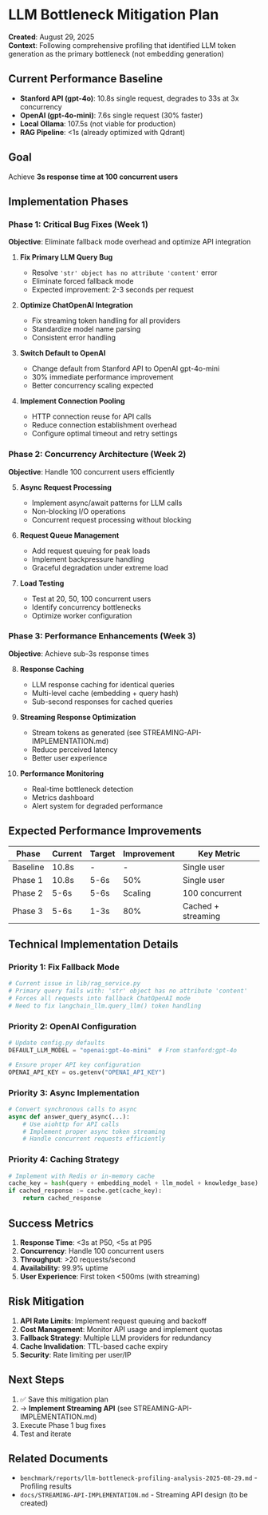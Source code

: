 # LLM Bottleneck Mitigation Plan

**Created**: August 29, 2025  
**Context**: Following comprehensive profiling that identified LLM token generation as the primary bottleneck (not embedding generation)

## Current Performance Baseline
- **Stanford API (gpt-4o)**: 10.8s single request, degrades to 33s at 3x concurrency
- **OpenAI (gpt-4o-mini)**: 7.6s single request (30% faster)
- **Local Ollama**: 107.5s (not viable for production)
- **RAG Pipeline**: <1s (already optimized with Qdrant)

## Goal
Achieve **3s response time at 100 concurrent users**

## Implementation Phases

### Phase 1: Critical Bug Fixes (Week 1)
**Objective**: Eliminate fallback mode overhead and optimize API integration

1. **Fix Primary LLM Query Bug**
   - Resolve `'str' object has no attribute 'content'` error
   - Eliminate forced fallback mode
   - Expected improvement: 2-3 seconds per request

2. **Optimize ChatOpenAI Integration**
   - Fix streaming token handling for all providers
   - Standardize model name parsing
   - Consistent error handling

3. **Switch Default to OpenAI**
   - Change default from Stanford API to OpenAI gpt-4o-mini
   - 30% immediate performance improvement
   - Better concurrency scaling expected

4. **Implement Connection Pooling**
   - HTTP connection reuse for API calls
   - Reduce connection establishment overhead
   - Configure optimal timeout and retry settings

### Phase 2: Concurrency Architecture (Week 2)
**Objective**: Handle 100 concurrent users efficiently

5. **Async Request Processing**
   - Implement async/await patterns for LLM calls
   - Non-blocking I/O operations
   - Concurrent request processing without blocking

6. **Request Queue Management**
   - Add request queuing for peak loads
   - Implement backpressure handling
   - Graceful degradation under extreme load

7. **Load Testing**
   - Test at 20, 50, 100 concurrent users
   - Identify concurrency bottlenecks
   - Optimize worker configuration

### Phase 3: Performance Enhancements (Week 3)
**Objective**: Achieve sub-3s response times

8. **Response Caching**
   - LLM response caching for identical queries
   - Multi-level cache (embedding + query hash)
   - Sub-second responses for cached queries

9. **Streaming Response Optimization**
   - Stream tokens as generated (see STREAMING-API-IMPLEMENTATION.md)
   - Reduce perceived latency
   - Better user experience

10. **Performance Monitoring**
    - Real-time bottleneck detection
    - Metrics dashboard
    - Alert system for degraded performance

## Expected Performance Improvements

| Phase | Current | Target | Improvement | Key Metric |
|-------|---------|--------|-------------|------------|
| Baseline | 10.8s | - | - | Single user |
| Phase 1 | 10.8s | 5-6s | 50% | Single user |
| Phase 2 | 5-6s | 5-6s | Scaling | 100 concurrent |
| Phase 3 | 5-6s | 1-3s | 80% | Cached + streaming |

## Technical Implementation Details

### Priority 1: Fix Fallback Mode
```python
# Current issue in lib/rag_service.py
# Primary query fails with: 'str' object has no attribute 'content'
# Forces all requests into fallback ChatOpenAI mode
# Need to fix langchain_llm.query_llm() token handling
```

### Priority 2: OpenAI Configuration
```python
# Update config.py defaults
DEFAULT_LLM_MODEL = "openai:gpt-4o-mini"  # From stanford:gpt-4o

# Ensure proper API key configuration
OPENAI_API_KEY = os.getenv("OPENAI_API_KEY")
```

### Priority 3: Async Implementation
```python
# Convert synchronous calls to async
async def answer_query_async(...):
    # Use aiohttp for API calls
    # Implement proper async token streaming
    # Handle concurrent requests efficiently
```

### Priority 4: Caching Strategy
```python
# Implement with Redis or in-memory cache
cache_key = hash(query + embedding_model + llm_model + knowledge_base)
if cached_response := cache.get(cache_key):
    return cached_response
```

## Success Metrics

1. **Response Time**: <3s at P50, <5s at P95
2. **Concurrency**: Handle 100 concurrent users
3. **Throughput**: >20 requests/second
4. **Availability**: 99.9% uptime
5. **User Experience**: First token <500ms (with streaming)

## Risk Mitigation

1. **API Rate Limits**: Implement request queuing and backoff
2. **Cost Management**: Monitor API usage and implement quotas
3. **Fallback Strategy**: Multiple LLM providers for redundancy
4. **Cache Invalidation**: TTL-based cache expiry
5. **Security**: Rate limiting per user/IP

## Next Steps

1. ✅ Save this mitigation plan
2. → **Implement Streaming API** (see STREAMING-API-IMPLEMENTATION.md)
3. Execute Phase 1 bug fixes
4. Test and iterate

## Related Documents
- `benchmark/reports/llm-bottleneck-profiling-analysis-2025-08-29.md` - Profiling results
- `docs/STREAMING-API-IMPLEMENTATION.md` - Streaming API design (to be created)